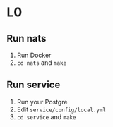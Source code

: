 # L0

## Run nats
1) Run Docker  <br />
2) `cd nats` and `make`  <br />

## Run service
1) Run your Postgre  <br />
2) Edit `service/config/local.yml`
3) `cd service` and `make`  <br />
 